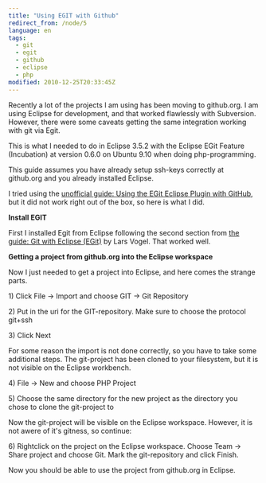 ```yaml
---
title: "Using EGIT with Github"
redirect_from: /node/5
language: en
tags:
  - git
  - egit
  - github
  - eclipse
  - php
modified: 2010-12-25T20:33:45Z
---
```


Recently a lot of the projects I am using has been moving to github.org. I am using Eclipse for development, and that worked flawlessly with Subversion. However, there were some caveats getting the same integration working with git via Egit.

This is what I needed to do in Eclipse 3.5.2 with the Eclipse EGit Feature (Incubation) at version 0.6.0 on Ubuntu 9.10 when doing php-programming.

This guide assumes you have already setup ssh-keys correctly at github.org and you already installed Eclipse.

I tried using the [unofficial guide: Using the EGit Eclipse Plugin with GitHub](http://github.com/guides/using-the-egit-eclipse-plugin-with-github), but it did not work right out of the box, so here is what I did.

**Install EGIT**

First I installed Egit from Eclipse following the second section from [the guide: Git with Eclipse (EGit)](http://www.vogella.de/articles/EGit/article.html) by Lars Vogel. That worked well.

**Getting a project from github.org into the Eclipse workspace**

Now I just needed to get a project into Eclipse, and here comes the strange parts.

1\) Click File -> Import and choose GIT -> Git Repository

2\) Put in the uri for the GIT-repository. Make sure to choose the protocol git+ssh

3\) Click Next

For some reason the import is not done correctly, so you have to take some additional steps. The git-project has been cloned to your filesystem, but it is not visible on the Eclipse workbench.

4\) File -> New and choose PHP Project

5\) Choose the same directory for the new project as the directory you chose to clone the git-project to

Now the git-project will be visible on the Eclipse workspace. However, it is not awere of it's gitness, so continue:

6\) Rightclick on the project on the Eclipse workspace. Choose Team -> Share project and choose Git. Mark the git-repository and click Finish.

Now you should be able to use the project from github.org in Eclipse.
